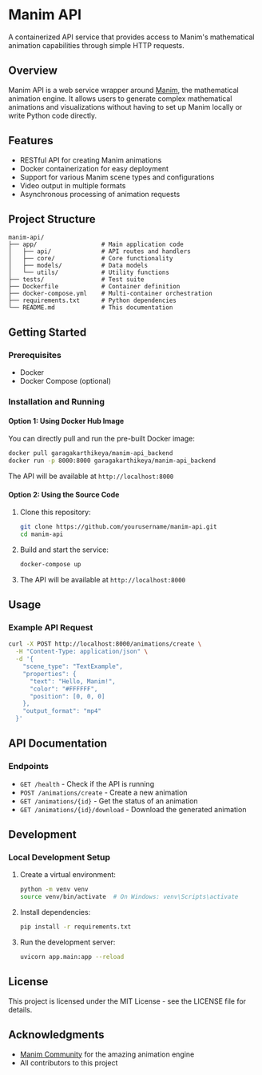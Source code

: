 # Manim API

A containerized API service that provides access to Manim's mathematical animation capabilities through simple HTTP requests.

## Overview

Manim API is a web service wrapper around [Manim](https://github.com/ManimCommunity/manim), the mathematical animation engine. It allows users to generate complex mathematical animations and visualizations without having to set up Manim locally or write Python code directly.

## Features

- RESTful API for creating Manim animations
- Docker containerization for easy deployment
- Support for various Manim scene types and configurations
- Video output in multiple formats
- Asynchronous processing of animation requests

## Project Structure

```
manim-api/
├── app/                  # Main application code
│   ├── api/              # API routes and handlers
│   ├── core/             # Core functionality
│   ├── models/           # Data models
│   └── utils/            # Utility functions
├── tests/                # Test suite
├── Dockerfile            # Container definition
├── docker-compose.yml    # Multi-container orchestration
├── requirements.txt      # Python dependencies
└── README.md             # This documentation
```

## Getting Started

### Prerequisites

- Docker
- Docker Compose (optional)

### Installation and Running

#### Option 1: Using Docker Hub Image

You can directly pull and run the pre-built Docker image:

```bash
docker pull garagakarthikeya/manim-api_backend
docker run -p 8000:8000 garagakarthikeya/manim-api_backend
```

The API will be available at `http://localhost:8000`

#### Option 2: Using the Source Code

1. Clone this repository:
   ```bash
   git clone https://github.com/yourusername/manim-api.git
   cd manim-api
   ```

2. Build and start the service:
   ```bash
   docker-compose up
   ```

3. The API will be available at `http://localhost:8000`

## Usage

### Example API Request

```bash
curl -X POST http://localhost:8000/animations/create \
  -H "Content-Type: application/json" \
  -d '{
    "scene_type": "TextExample",
    "properties": {
      "text": "Hello, Manim!",
      "color": "#FFFFFF",
      "position": [0, 0, 0]
    },
    "output_format": "mp4"
  }'
```

## API Documentation

### Endpoints

- `GET /health` - Check if the API is running
- `POST /animations/create` - Create a new animation
- `GET /animations/{id}` - Get the status of an animation
- `GET /animations/{id}/download` - Download the generated animation

## Development

### Local Development Setup

1. Create a virtual environment:
   ```bash
   python -m venv venv
   source venv/bin/activate  # On Windows: venv\Scripts\activate
   ```

2. Install dependencies:
   ```bash
   pip install -r requirements.txt
   ```

3. Run the development server:
   ```bash
   uvicorn app.main:app --reload
   ```

## License

This project is licensed under the MIT License - see the LICENSE file for details.

## Acknowledgments

- [Manim Community](https://www.manim.community/) for the amazing animation engine
- All contributors to this project